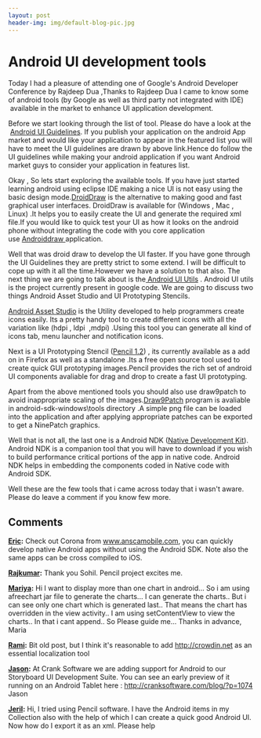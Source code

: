 ```yaml
---
layout: post
header-img: img/default-blog-pic.jpg
---
```


# Android UI development tools

Today I had a pleasure of attending one of Google's Android Developer Conference by Rajdeep Dua ,Thanks to Rajdeep Dua I came to know some of android tools (by Google as well as third party not integrated with IDE)  available in the market to enhance UI application development.

  


Before we start looking through the list of tool. Please do have a look at the  [Android UI Guidelines](http://developer.android.com/guide/practices/ui_guidelines/index.html). If you publish your application on the android App market and would like your application to appear in the featured list you will have to meet the UI guidelines are drawn by above link.Hence do follow the UI guidelines while making your android application if you want Android market guys to consider your application in features list.

  


Okay , So lets start exploring the available tools. If you have just started learning android using eclipse IDE making a nice UI is not easy using the basic design mode.[DroidDraw](http://www.droiddraw.org/) is the alternative to making good and fast graphical user interfaces. DroidDraw is available for (Windows , Mac , Linux) .It helps you to easily create the UI and generate the required xml file.If you would like to quick test your UI as how it looks on the android phone without integrating the code with you core application use [Androiddraw ](http://www.droiddraw.org/androiddraw.html)application.

  


Well that was droid draw to develop the UI faster. If you have gone through the UI Guidelines they are pretty strict to some extend. I will be difficult to cope up with it all the time.However we have a solution to that also. The next thing we are going to talk about is the[ Android UI Utils](http://code.google.com/p/android-ui-utils/) . Android UI utils is the project currently present in google code. We are going to discuss two things Android Asset Studio and UI Prototyping Stencils.

  


[Android Asset Studio]( http://android-ui-utils.googlecode.com/hg/asset-studio/dist/index.html ) is the Utility developed to help programmers create icons easily. Its a pretty handy tool to create different icons with all the variation like (hdpi , ldpi  ,mdpi) .Using this tool you can generate all kind of icons tab, menu launcher and notification icons.

  


Next is a UI Prototyping Stencil ([Pencil 1.2](http://pencil.evolus.vn/en-US/Home.aspx)) , its currently available as a add on in Firefox as well as a standalone .Its a free open source tool used to create quick GUI prototyping images.Pencil provides the rich set of android UI components avaliable for drag and drop to create a fast UI prototyping.

  


Apart from the above mentioned tools you should also use draw9patch to avoid inappropriate scaling of the images.[Draw9Patch](http://developer.android.com/guide/developing/tools/draw9patch.html) program is avaliable in android-sdk-windows\tools directory .A simple png file can be loaded into the application and after applying appropriate patches can be exported to get a NinePatch graphics.

  


Well that is not all, the last one is a Android NDK ([Native Development Kit](http://developer.android.com/sdk/ndk/index.html)). Android NDK is a companion tool that you will have to download if you wish to build performance critical portions of the app in native code. Android NDK helps in embedding the components coded in Native code with Android SDK.

  


Well these are the few tools that i came across today that i wasn't aware. Please do leave a comment if you know few more.

## Comments

**[Eric](#3134 "2010-11-04 01:57:11"):** Check out Corona from www.anscamobile.com, you can quickly develop native Android apps without using the Android SDK. Note also the same apps can be cross compiled to iOS.

**[Rajkumar](#5251 "2011-02-04 09:43:24"):** Thank you Sohil. Pencil project excites me.

**[Mariya](#5601 "2011-05-28 15:18:32"):** Hi I want to display more than one chart in android... So i am using afreechart jar file to generate the charts... I can generate the charts.. But i can see only one chart which is generated last.. That means the chart has overridden in the view activity.. I am using setContentView to view the charts.. In that i cant append.. So Please guide me... Thanks in advance, Maria

**[Rami](#5684 "2011-07-07 20:21:27"):** Bit old post, but I think it's reasonable to add http://crowdin.net as an essential localization tool

**[Jason](#6210 "2011-11-16 06:15:57"):** At Crank Software we are adding support for Android to our Storyboard UI Development Suite. You can see an early preview of it running on an Android Tablet here : http://cranksoftware.com/blog/?p=1074 Jason

**[Jeril](#6410 "2011-12-18 19:53:29"):** Hi, I tried using Pencil software. I have the Android items in my Collection also with the help of which I can create a quick good Android UI. Now how do I export it as an xml. Please help

